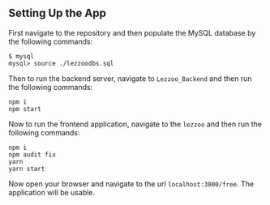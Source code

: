 ## Setting Up the App
First navigate to the repository and then populate the MySQL database by the following commands:
```
$ mysql
mysql> source ./lezzoodbs.sql 
```
Then to run the backend server, navigate to `Lezzoo_Backend` and then run the following commands:
```
npm i
npm start
```
Now to run the frontend application, navigate to the `lezzoo` and then run the following commands:
```
npm i
npm audit fix
yarn
yarn start
```

Now open your browser and navigate to the url `localhost:3000/free`. The application will be usable.
